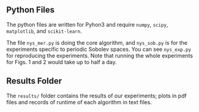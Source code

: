 ## Python Files
The python files are written for Pyhon3 and require `numpy`, `scipy`, `matplotlib`, and `scikit-learn`.

The file `nys_mer.py` is doing the core algorithm, and `nys_sob.py` is for the experiments specific to periodic Sobolev spaces. You can see `nys_exp.py` for reproducing the experiments. Note that running the whole experiments for Figs. 1 and 2 would take up to half a day.

## Results Folder
The `results/` folder contains the results of our experiments; plots in pdf files and records of runtime of each algorithm in text files.